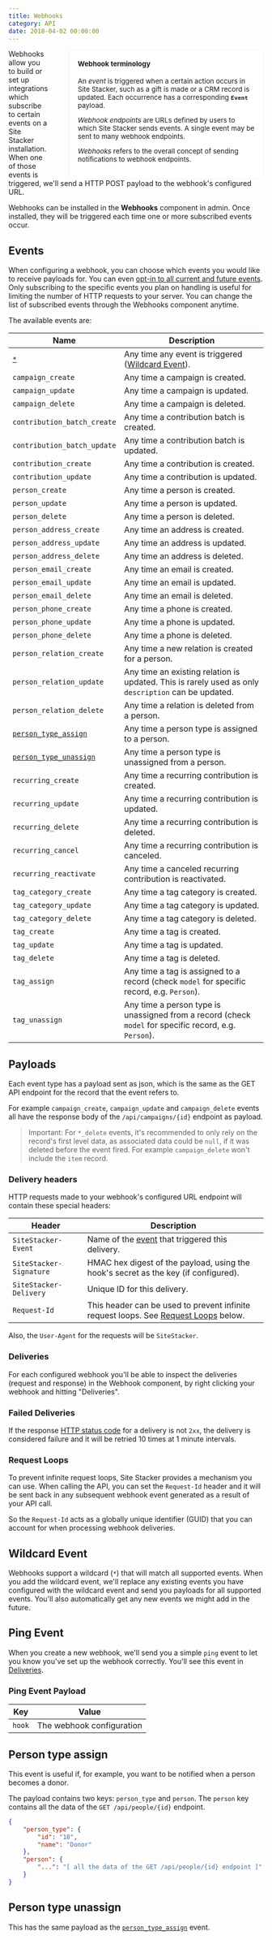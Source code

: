 ```yaml
---
title: Webhooks
category: API
date: 2018-04-02 00:00:00
---
```


<aside style="float: right; border-radius: 5px; border: 1px solid #f0f4f7; border-left-width: 2px; width: 350px; padding: 0 16px 16px 16px; margin: 0 0 0 40px; position: relative; z-index: 2;     font-size: 95%; background-color: #fff;">
<h4>Webhook terminology</h4>
<p>An <i>event</i> is triggered when a certain action occurs in Site Stacker, such as a gift is made or a CRM record is updated. Each occurrence has a corresponding <b><code>Event</code></b> payload.</p>
<p><i>Webhook endpoints</i> are URLs defined by users to which Site Stacker sends events. A single event may be sent to many webhook endpoints.</p>
<p><i>Webhooks</i> refers to the overall concept of sending notifications to webhook endpoints.</p>
</aside>

Webhooks allow you to build or set up integrations which subscribe to certain events on a Site Stacker installation. When one of those events is triggered, we'll send a HTTP POST payload to the webhook's configured URL.

Webhooks can be installed in the **Webhooks** component in admin. Once installed, they will be triggered each time one or more subscribed events occur.

## Events

When configuring a webhook, you can choose which events you would like to receive payloads for. You can even [opt-in to all current and future events](#wildcard-event). Only subscribing to the specific events you plan on handling is useful for limiting the number of HTTP requests to your server. You can change the list of subscribed events through the Webhooks component anytime.

The available events are:

Name | Description
--- | ---
[`*`](#wildcard-event) | Any time any event is triggered ([Wildcard Event](#wildcard-event)).
`campaign_create` | Any time a campaign is created.
`campaign_update` | Any time a campaign is updated.
`campaign_delete` | Any time a campaign is deleted.
`contribution_batch_create` | Any time a contribution batch is created.
`contribution_batch_update` | Any time a contribution batch is updated.
`contribution_create` | Any time a contribution is created.
`contribution_update` | Any time a contribution is updated.
`person_create` | Any time a person is created.
`person_update` | Any time a person is updated.
`person_delete` | Any time a person is deleted.
`person_address_create` | Any time an address is created.
`person_address_update` | Any time an address is updated.
`person_address_delete` | Any time an address is deleted.
`person_email_create` | Any time an email is created.
`person_email_update` | Any time an email is updated.
`person_email_delete` | Any time an email is deleted.
`person_phone_create` | Any time a phone is created.
`person_phone_update` | Any time a phone is updated.
`person_phone_delete` | Any time a phone is deleted.
`person_relation_create` | Any time a new relation is created for a person.
`person_relation_update` | Any time an existing relation is updated. This is rarely used as only `description` can be updated.
`person_relation_delete` | Any time a relation is deleted from a person.
[`person_type_assign`](#person-type-assign) | Any time a person type is assigned to a person.
[`person_type_unassign`](#person-type-unassign) | Any time a person type is unassigned from a person.
`recurring_create` | Any time a recurring contribution is created.
`recurring_update` | Any time a recurring contribution is updated.
`recurring_delete` | Any time a recurring contribution is deleted.
`recurring_cancel` | Any time a recurring contribution is canceled.
`recurring_reactivate` | Any time a canceled recurring contribution is reactivated.
`tag_category_create` | Any time a tag category is created.
`tag_category_update` | Any time a tag category is updated.
`tag_category_delete` | Any time a tag category is deleted.
`tag_create` | Any time a tag is created.
`tag_update` | Any time a tag is updated.
`tag_delete` | Any time a tag is deleted.
`tag_assign` | Any time a tag is assigned to a record (check `model` for specific record, e.g. `Person`).
`tag_unassign` | Any time a person type is unassigned from a record (check `model` for specific record, e.g. `Person`).

## Payloads

Each event type has a payload sent as json, which is the same as the GET API endpoint for the record that the event refers to.

For example `campaign_create`, `campaign_update` and `campaign_delete` events all have the response body of the `/api/campaigns/{id}` endpoint as payload.

> Important: For `*_delete` events, it's recommended to only rely on the record's first level data, as associated data could be `null`, if it was deleted before the event fired. For example `campaign_delete` won\'t include the `item` record.

### Delivery headers

HTTP requests made to your webhook's configured URL endpoint will contain these special headers:

Header | Description
--- | ---
`SiteStacker-Event` | Name of the [event](#events) that triggered this delivery.
`SiteStacker-Signature` | HMAC hex digest of the payload, using the hook's secret as the key (if configured).
`SiteStacker-Delivery` | Unique ID for this delivery.
`Request-Id` | This header can be used to prevent infinite request loops. See [Request Loops](#request-loops) below.

Also, the `User-Agent` for the requests will be `SiteStacker`.

### Deliveries

For each configured webhook you'll be able to inspect the deliveries (request and response) in the Webhook component, by right clicking your webhook and hitting "Deliveries".

### Failed Deliveries

If the response [HTTP status code](https://en.wikipedia.org/wiki/List_of_HTTP_status_codes) for a delivery is not `2xx`, the delivery is considered failure and it will be retried 10 times at 1 minute intervals.

### Request Loops

To prevent infinite request loops, Site Stacker provides a mechanism you can use. When calling the API, you can set the `Request-Id` header and it will be sent back in any subsequent webhook event generated as a result of your API call.

So the `Request-Id` acts as a globally unique identifier (GUID) that you can account for when processing webhook deliveries.

## Wildcard Event

Webhooks support a wildcard (`*`) that will match all supported events. When you add the wildcard event, we'll replace any existing events you have configured with the wildcard event and send you payloads for all supported events. You'll also automatically get any new events we might add in the future.

## Ping Event

When you create a new webhook, we'll send you a simple `ping` event to let you know you've set up the webhook correctly. You'll see this event in [Deliveries](#deliveries).

### Ping Event Payload

Key | Value
--- | ---
`hook` | The webhook configuration

## Person type assign

This event is useful if, for example, you want to be notified when a person becomes a donor.

The payload contains two keys: `person_type` and `person`. The `person` key contains all the data of the `GET /api/people/{id}` endpoint.

```json
{
    "person_type": {
        "id": "18",
        "name": "Donor"
    },
    "person": {
        "...": "[ all the data of the GET /api/people/{id} endpoint ]"
    }
}
```

## Person type unassign

This has the same payload as the [`person_type_assign`](#person-type-assign) event.